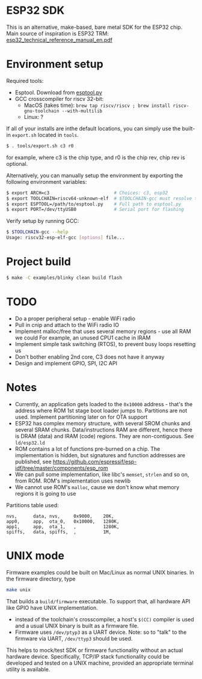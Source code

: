 # ESP32 SDK

This is an alternative, make-based, bare metal SDK for the ESP32 chip.
Main source of inspiration is ESP32 TRM:
[esp32_technical_reference_manual_en.pdf](https://www.espressif.com/sites/default/files/documentation/esp32_technical_reference_manual_en.pdf)

# Environment setup

Required tools:
- Esptool. Download from [esptool.py](https://raw.githubusercontent.com/espressif/esptool/master/esptool.py)
- GCC crosscompiler for riscv 32-bit:
   - MacOS (takes time): `brew tap riscv/riscv ; brew install riscv-gnu-toolchain --with-multilib`
   - Linux: ?

If all of your installs are inthe default locations, you can simply use the
built-in `export.sh` located in `tools`.

```sh
$ . tools/export.sh c3 r0
```

for example, where c3 is the chip type, and r0 is the chip rev, chip rev is
optional.

Alternatively, you can manually setup the environment by exporting the
following environment variables:

```sh
$ export ARCH=c3                        # Choices: c3, esp32
$ export TOOLCHAIN=riscv64-unknown-elf  # $TOOLCHAIN-gcc must resolve to GCC
$ export ESPTOOL=/path/to/esptool.py    # Full path to esptool.py
$ export PORT=/dev/ttyUSB0              # Serial port for flashing
```

Verify setup by running GCC:

```sh
$ $TOOLCHAIN-gcc --help
Usage: riscv32-esp-elf-gcc [options] file...
```

# Project build

```sh
$ make -C examples/blinky clean build flash
```

# TODO

- Do a proper peripheral setup - enable WiFi radio
- Pull in cnip and attach to the WiFi radio IO
- Implement malloc/free that uses several memory regions - use all RAM we could
  For example, an unused CPU1 cache in IRAM
- Implement simple task switching (RTOS), to prevent busy loops resetting us
- Don't bother enabling 2nd core, C3 does not have it anyway
- Design and implement GPIO, SPI, I2C API

# Notes

- Currently, an application gets loaded to the `0x10000` address - that's
  the address where ROM 1st stage boot loader jumps to. Partitions are not
  used. Implement partitioning later on for OTA support
- ESP32 has complex memory structure, with several SROM chunks and several
  SRAM chunks. Data/instructions RAM are different, hence there is DRAM (data)
  and IRAM (code) regions. They are non-contiguous. See `ld/esp32.ld`
- ROM contains a lot of functions pre-burned on a chip. The implementation
  is hidden, but signatures and function addresses are published,
  see https://github.com/espressif/esp-idf/tree/master/components/esp_rom
- We can pull some implementation, like libc's `memset`, `strlen` and so
  on, from ROM. ROM's implementation uses newlib
- We cannot use ROM's `malloc`, cause we don't know what memory regions
  it is going to use

Partitions table used:
```csv
nvs,      data, nvs,     0x9000,    20K,
app0,     app,  ota_0,   0x10000,   1280K,
app1,     app,  ota_1,   ,          1280K,
spiffs,   data, spiffs,  ,          1M,
```

# UNIX mode

Firmware examples could be built on Mac/Linux as normal UNIX binaries.
In the firmware directory, type

```sh
make unix
```

That builds a `build/firmware` executable.
To support that, all hardware API like GPIO have UNIX implementation.

- instead of the toolchain's crosscompiler, a host's `$(CC)` compiler is used
  and a usual UNIX binary is built as a firmware file.
- Firmware uses `/dev/ptyp3` as a UART device. Note: so to "talk" to the
  firmware via UART, `/dev/ttyp3` should be used.

This helps to mock/test SDK or firmware functionality without an actual
hardware device. Specifically, TCP/IP stack functionality could be developed
and tested on a UNIX machine, provided an appropriate terminal utility
is available.
